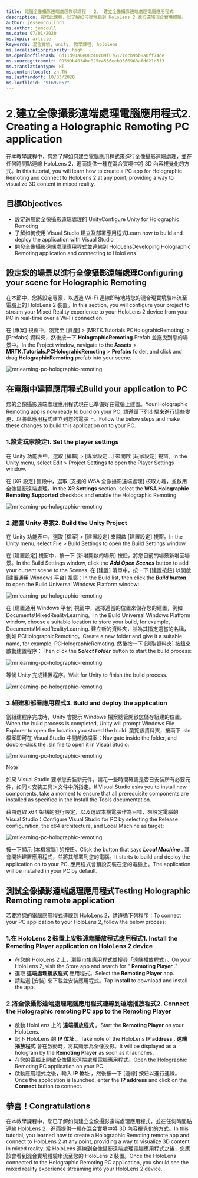 ```yaml
---
title: 電腦全像攝影遠端處理教學課程 - 2。 建立全像攝影遠端處理電腦應用程式
description: 完成此課程，以了解如何從電腦到 HoloLens 2 進行遠端混合實境體驗。
author: jessemcculloch
ms.author: jemccull
ms.date: 07/01/2020
ms.topic: article
keywords: 混合實境, unity, 教學課程, hololens
ms.localizationpriority: high
ms.openlocfilehash: 6d11d91a0e08c48c09f676171dcb9bb8a0ff74de
ms.sourcegitcommit: 09599b4034be825e4536eeb9566968afd021d5f3
ms.translationtype: HT
ms.contentlocale: zh-TW
ms.lasthandoff: 10/03/2020
ms.locfileid: "91697057"
---
```

# <a name="2-creating-a-holographic-remoting-pc-application"></a><span data-ttu-id="e254e-105">2.建立全像攝影遠端處理電腦應用程式</span><span class="sxs-lookup"><span data-stu-id="e254e-105">2. Creating a Holographic Remoting PC application</span></span>

<span data-ttu-id="e254e-106">在本教學課程中，您將了解如何建立電腦應用程式來進行全像攝影遠端處理，並在任何時間點連線 HoloLens 2，進而提供一種在混合實境中將 3D 內容視覺化的方式。</span><span class="sxs-lookup"><span data-stu-id="e254e-106">In this tutorial, you will learn how to create a PC app for Holographic Remoting and connect to HoloLens 2 at any point, providing a way to visualize 3D content in mixed reality.</span></span>

## <a name="objectives"></a><span data-ttu-id="e254e-107">目標</span><span class="sxs-lookup"><span data-stu-id="e254e-107">Objectives</span></span>

* <span data-ttu-id="e254e-108">設定適用於全像攝影遠端處理的 Unity</span><span class="sxs-lookup"><span data-stu-id="e254e-108">Configure Unity for Holographic Remoting</span></span>
* <span data-ttu-id="e254e-109">了解如何使用 Visual Studio 建立及部署應用程式</span><span class="sxs-lookup"><span data-stu-id="e254e-109">Learn how to build and deploy the application with Visual Studio</span></span>
* <span data-ttu-id="e254e-110">開發全像攝影遠端處理應用程式並連線到 HoloLens</span><span class="sxs-lookup"><span data-stu-id="e254e-110">Developing Holographic Remoting application and connecting to HoloLens</span></span>

## <a name="configuring-your-scene-for-holographic-remoting"></a><span data-ttu-id="e254e-111">設定您的場景以進行全像攝影遠端處理</span><span class="sxs-lookup"><span data-stu-id="e254e-111">Configuring your scene for Holographic Remoting</span></span>

<span data-ttu-id="e254e-112">在本節中，您將設定專案，以透過 Wi-Fi 連線即時地將您的混合現實境驗串流至電腦上的 HoloLens 2 裝置。</span><span class="sxs-lookup"><span data-stu-id="e254e-112">In this section, you will configure your project to stream your Mixed Reality experience to your HoloLens 2 device from your PC in real-time over a Wi-Fi connection.</span></span>

<span data-ttu-id="e254e-113">在 [專案] 視窗中，瀏覽至 [資產] > [MRTK.Tutorials.PCHolograhicRemoting] > [Prefabs] 資料夾，然後按一下 **HolographicRemoting** Prefab 並拖曳到您的場景中。</span><span class="sxs-lookup"><span data-stu-id="e254e-113">In the Project window, navigate to the **Assets** > **MRTK.Tutorials.PCHolograhicRemoting** > **Prefabs** folder, and click and drag **HolographicRemoting** prefab into your scene.</span></span>

![mrlearning-pc-holographic-remoting](images/mrlearning-pc-holographic-remoting/Tutorial2-Section1-Step1-1.png)

## <a name="build-your-application-to-pc"></a><span data-ttu-id="e254e-115">在電腦中建置應用程式</span><span class="sxs-lookup"><span data-stu-id="e254e-115">Build your application to PC</span></span>

<span data-ttu-id="e254e-116">您的全像攝影遠端處理應用程式現在已準備好在電腦上建置。</span><span class="sxs-lookup"><span data-stu-id="e254e-116">Your Holographic Remoting app is now ready to build on your PC.</span></span> <span data-ttu-id="e254e-117">請遵循下列步驟來進行這些變更，以將此應用程式建立到您的電腦上。</span><span class="sxs-lookup"><span data-stu-id="e254e-117">Follow the below steps and make these changes to build this application on to your PC.</span></span>

### <a name="1-set-the-player-settings"></a><span data-ttu-id="e254e-118">1.設定玩家設定</span><span class="sxs-lookup"><span data-stu-id="e254e-118">1. Set the player settings</span></span>

<span data-ttu-id="e254e-119">在 Unity 功能表中，選取 [編輯] > [專案設定...] 來開啟 [玩家設定] 視窗。</span><span class="sxs-lookup"><span data-stu-id="e254e-119">In the Unity menu, select Edit > Project Settings to open the Player Settings window.</span></span>

<span data-ttu-id="e254e-120">在 [XR 設定] 區段中，選取 [支援的 WSA 全像攝影遠端處理] 核取方塊，並啟用全像攝影遠端處理。</span><span class="sxs-lookup"><span data-stu-id="e254e-120">In the **XR Settings** section, select the **WSA Holographic Remoting Supported** checkbox and enable the Holographic Remoting.</span></span>

![mrlearning-pc-holographic-remoting](images/mrlearning-pc-holographic-remoting/Tutorial2-Section2-Step1-1.png)

### <a name="2-build-the-unity-project"></a><span data-ttu-id="e254e-122">2.建置 Unity 專案</span><span class="sxs-lookup"><span data-stu-id="e254e-122">2. Build the Unity Project</span></span>

<span data-ttu-id="e254e-123">在 Unity 功能表中，選取 [檔案] > [建置設定] 來開啟 [建置設定] 視窗。</span><span class="sxs-lookup"><span data-stu-id="e254e-123">In the Unity menu, select File > Build Settings to open the Build Settings window.</span></span>

<span data-ttu-id="e254e-124">在 [建置設定] 視窗中，按一下 [新增開啟的場景] 按鈕，將您目前的場景新增至場景。</span><span class="sxs-lookup"><span data-stu-id="e254e-124">In the Build Settings window, click the ***Add Open Scenes*** button to add your current scene to the Scenes.</span></span> <span data-ttu-id="e254e-125">在 [建置] 清單中，按一下 [建置按鈕] 以開啟 [建置通用 Windows 平台] 視窗：</span><span class="sxs-lookup"><span data-stu-id="e254e-125">In the Build list, then click the ***Build button*** to open the Build Universal Windows Platform window:</span></span>

![mrlearning-pc-holographic-remoting](images/mrlearning-pc-holographic-remoting/Tutorial2-Section2-Step2-1.png)

<span data-ttu-id="e254e-127">在 [建置通用 Windows 平台] 視窗中，選擇適當的位置來儲存您的建置，例如 Documents\MixedRealityLearning。</span><span class="sxs-lookup"><span data-stu-id="e254e-127">In the Build Universal Windows Platform window, choose a suitable location to store your build, for example, Documents\MixedRealityLearning.</span></span> <span data-ttu-id="e254e-128">建立新的資料夾，並為其指定適當的名稱，例如 PCHolographicRemoting。</span><span class="sxs-lookup"><span data-stu-id="e254e-128">Create a new folder and give it a suitable name, for example, PCHolographicRemoting.</span></span> <span data-ttu-id="e254e-129">然後按一下 [選取資料夾] 按鈕來啟動建置程序：</span><span class="sxs-lookup"><span data-stu-id="e254e-129">Then click the ***Select Folder*** button to start the build process:</span></span>

![mrlearning-pc-holographic-remoting](images/mrlearning-pc-holographic-remoting/Tutorial2-Section2-Step2-2.png)

<span data-ttu-id="e254e-131">等候 Unity 完成建置程序。</span><span class="sxs-lookup"><span data-stu-id="e254e-131">Wait for Unity to finish the build process.</span></span>

![mrlearning-pc-holographic-remoting](images/mrlearning-pc-holographic-remoting/Tutorial2-Section2-Step2-3.png)

### <a name="3-build-and-deploy-the-application"></a><span data-ttu-id="e254e-133">3.組建和部署應用程式</span><span class="sxs-lookup"><span data-stu-id="e254e-133">3. Build and deploy the application</span></span>

<span data-ttu-id="e254e-134">當組建程序完成時，Unity 會提示 Windows 檔案總管開啟您儲存組建的位置。</span><span class="sxs-lookup"><span data-stu-id="e254e-134">When the build process is completed, Unity will prompt Windows File Explorer to open the location you stored the build.</span></span> <span data-ttu-id="e254e-135">瀏覽該資料夾，按兩下 .sln 檔案即可在 Visual Studio 中開啟該檔案：</span><span class="sxs-lookup"><span data-stu-id="e254e-135">Navigate inside the folder, and double-click the .sln file to open it in Visual Studio:</span></span>

![mrlearning-pc-holographic-remoting](images/mrlearning-pc-holographic-remoting/Tutorial2-Section2-Step3-1.png)

> [!NOTE]
> <span data-ttu-id="e254e-137">如果 Visual Studio 要求您安裝新元件，請花一些時間確認是否已安裝所有必要元件，如同＜安裝工具＞文件中所指定。</span><span class="sxs-lookup"><span data-stu-id="e254e-137">If Visual Studio asks you to install new components, take a moment to ensure that all prerequisite components are installed as specified in the Install the Tools documentation.</span></span>

<span data-ttu-id="e254e-138">藉由選取 x64 架構的發行設定，以及選取本機電腦作為目標，來設定電腦的 Visual Studio：</span><span class="sxs-lookup"><span data-stu-id="e254e-138">Configure Visual Studio for PC by selecting the Release configuration, the x64 architecture, and Local Machine as target:</span></span>

![mrlearning-pc-holographic-remoting](images/mrlearning-pc-holographic-remoting/Tutorial2-Section2-Step3-2.png)

<span data-ttu-id="e254e-140">按一下顯示 [本機電腦] 的按鈕。</span><span class="sxs-lookup"><span data-stu-id="e254e-140">Click the button that says ***Local Machine*** .</span></span> <span data-ttu-id="e254e-141">其會開始建置應用程式，並將其部署到您的電腦。</span><span class="sxs-lookup"><span data-stu-id="e254e-141">It starts to build and deploy the application on to your PC.</span></span> <span data-ttu-id="e254e-142">應用程式會預設安裝在您的電腦上。</span><span class="sxs-lookup"><span data-stu-id="e254e-142">The application will be installed in your PC by default.</span></span>

## <a name="testing-holographic-remoting-remote-application"></a><span data-ttu-id="e254e-143">測試全像攝影遠端處理應用程式</span><span class="sxs-lookup"><span data-stu-id="e254e-143">Testing Holographic Remoting remote application</span></span>

<span data-ttu-id="e254e-144">若要將您的電腦應用程式連線到 HoloLens 2，請遵循下列程序：</span><span class="sxs-lookup"><span data-stu-id="e254e-144">To connect your PC application to your HoloLens 2, follow the below process:</span></span>

### <a name="1-install-the-remoting-player-application-on-hololens-2-device"></a><span data-ttu-id="e254e-145">1.在 HoloLens 2 裝置上安裝遠端播放程式應用程式</span><span class="sxs-lookup"><span data-stu-id="e254e-145">1. Install the Remoting Player application on HoloLens 2 device</span></span>

* <span data-ttu-id="e254e-146">在您的 HoloLens 2 上，瀏覽市集應用程式並搜尋「遠端播放程式」。</span><span class="sxs-lookup"><span data-stu-id="e254e-146">On your HoloLens 2, visit the Store app and search for " **Remoting Player** ."</span></span>
* <span data-ttu-id="e254e-147">選取 **遠端處理播放程式** 應用程式。</span><span class="sxs-lookup"><span data-stu-id="e254e-147">Select the **Remoting Player** app.</span></span>
* <span data-ttu-id="e254e-148">請點選 [安裝] 來下載並安裝應用程式。</span><span class="sxs-lookup"><span data-stu-id="e254e-148">Tap **Install** to download and install the app.</span></span>

### <a name="2-connect-the-holographic-remoting-pc-app-to-the-remoting-player"></a><span data-ttu-id="e254e-149">2.將全像攝影遠端處理電腦應用程式連線到遠端播放程式</span><span class="sxs-lookup"><span data-stu-id="e254e-149">2. Connect the Holographic remoting PC app to the Remoting Player</span></span>

* <span data-ttu-id="e254e-150">啟動 HoloLens 上的 **遠端播放程式** 。</span><span class="sxs-lookup"><span data-stu-id="e254e-150">Start the **Remoting Player** on your HoloLens.</span></span>
* <span data-ttu-id="e254e-151">記下 HoloLens 的 **IP 位址** 。</span><span class="sxs-lookup"><span data-stu-id="e254e-151">Take note of the HoloLens **IP address** .</span></span> <span data-ttu-id="e254e-152">**遠端播放程式** 會在啟動時，將其顯示為全像投影。</span><span class="sxs-lookup"><span data-stu-id="e254e-152">It will be displayed as a hologram by the **Remoting Player** as soon as it launches.</span></span>
* <span data-ttu-id="e254e-153">在您的電腦上開啟全像攝影遠端處理電腦應用程式。</span><span class="sxs-lookup"><span data-stu-id="e254e-153">Open the Holographic Remoting PC application on your PC.</span></span>
* <span data-ttu-id="e254e-154">啟動應用程式之後，輸入 **IP 位址** ，然後按一下 [連線] 按鈕以進行連線。</span><span class="sxs-lookup"><span data-stu-id="e254e-154">Once the application is launched, enter the **IP address** and click on the **Connect**  button to connect.</span></span>

## <a name="congratulations"></a><span data-ttu-id="e254e-155">恭喜！</span><span class="sxs-lookup"><span data-stu-id="e254e-155">Congratulations</span></span>

<span data-ttu-id="e254e-156">在本教學課程中，您已了解如何建立全像攝影遠端處理應用程式，並在任何時間點連線 HoloLens 2，進而提供一種在混合實境中將 3D 內容視覺化的方式。</span><span class="sxs-lookup"><span data-stu-id="e254e-156">In this tutorial, you learned how to create a Holographic Remoting remote app and connect to HoloLens 2 at any point, providing a way to visualize 3D content in mixed reality.</span></span> <span data-ttu-id="e254e-157">當 HoloLens 連線到全像攝影遠端處理電腦應用程式之後，您應該會看到混合實境體驗串流至您的 HoloLens 2 裝置。</span><span class="sxs-lookup"><span data-stu-id="e254e-157">Once the HoloLens connected to the Holographic Remoting PC application, you should see the mixed reality experience streaming into your HoloLens 2 device.</span></span>
